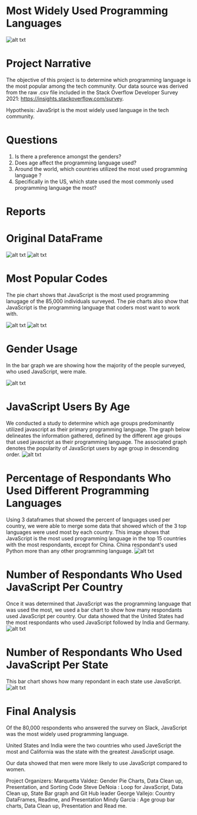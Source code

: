 # Most Widely Used Programming Languages
 
![alt txt](Images/IntroImage.jpeg)

# Project Narrative
The objective of this project is to determine which programming language is the most popular among the tech community. Our data source was derived from the raw .csv file included in the Stack Overflow Developer Survey 2021: https://insights.stackoverflow.com/survey.

Hypothesis: JavaSript is the most widely used language in the tech community.

# Questions
1. Is there a preference amongst the genders?
2. Does age affect the programming language used?
3. Around the world, which countries utilized the most used programming language ?
4. Specifically in the US, which state used the most commonly used programming language the most?

# Reports

# Original DataFrame
![alt txt](Images/OriginalDF1.png) ![alt txt](Images/OriginalDF2.png) 

# Most Popular Codes
The pie chart shows that JavaScript is the most used programming lanugage of the 85,000 individuals surveyed. The pie charts also show that JavaScript is the programming language that coders most want to work with.

![alt txt](Images/workWITH.png) ![alt txt](Images/WANTwork.png) 

# Gender Usage
In the bar graph we are showing how the majority of the people surveyed, who used JavaScript, were male. 

![alt txt](Images/genderJSusers.png)


# JavaScript Users By Age
We conducted a study to determine which age groups predominantly utilized javascript as their primary programming language. The graph below delineates the information gathered, defined by the different age groups that used javascript as their programming language. The associated graph denotes the popularity of JavaScript users by age group in descending order.
![alt txt](Images/JS.usersbyage.png)


# Percentage of Respondants Who Used Different Programming Languages
Using 3 dataframes that showed the percent of languages used per country, we were able to merge some data that showed which of the 3 top languages were used most by each country. This image shows that JavaScript is the most used programming language in the top 15 countries with the most respondants, except for China. China respondant's used Python more than any other programming language.
![alt txt](Images/country_percents.png)


# Number of Respondants Who Used JavaScript Per Country

Once it was determined that JavaScript was the programming language that was used the most, we used a bar chart to show how many respondants used JavaScript per country. Our data showed that the United States had the most respondants who used JavaScript followed by India and Germany.
![alt txt](Images/JSusercountry.png)

  
# Number of Respondants Who Used JavaScript Per State

This bar chart shows how many repondant in each state use JavaScript. 
![alt txt](Images/StatesmostJSusers.png)


# Final Analysis

Of the 80,000 respondents who answered the survey on Slack, JavaScript was the most widely used programming language. 

United States and India were the two countries who used JaveScript the most and California was the state with the greatest JavaScript usage. 

Our data showed that men were more likely to use JavaScript compared to women.

Project Organizers:
Marquetta Valdez: Gender Pie Charts, Data Clean up, Presentation, and Sorting Code
Steve DeNoia : Loop for JavaScript, Data Clean up, State Bar graph and Git Hub leader
George Vallejo: Country DataFrames, Readme, and Presentation
Mindy Garcia : Age group bar charts, Data Clean up, Presentation and Read me.

